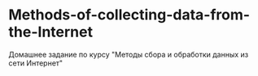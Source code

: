 # Methods-of-collecting-data-from-the-Internet
Домашнее задание по курсу "Методы сбора и обработки данных из сети Интернет"
